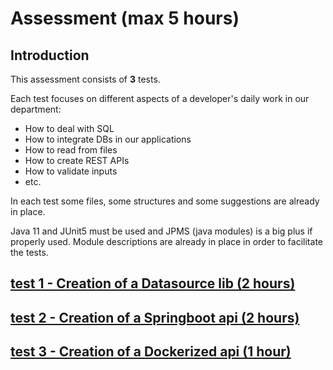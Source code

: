 # Assessment (max 5 hours)
Introduction
-
This assessment consists of **3** tests.

Each test focuses on different aspects of a developer's daily work in our department:
 * How to deal with SQL
 * How to integrate DBs in our applications
 * How to read from files
 * How to create REST APIs
 * How to validate inputs
 * etc.

In each test some files, some structures and some suggestions are already in place.

Java 11 and JUnit5 must be used and JPMS (java modules) is a big plus if properly used. Module descriptions are already in place in order to facilitate the tests.

[test 1 - Creation of a Datasource lib (2 hours)](datasource/README.md)
-


[test 2 - Creation of a Springboot api (2 hours)](api/README.md)
-


[test 3 - Creation of a Dockerized api (1 hour)](docker/README.md)
-